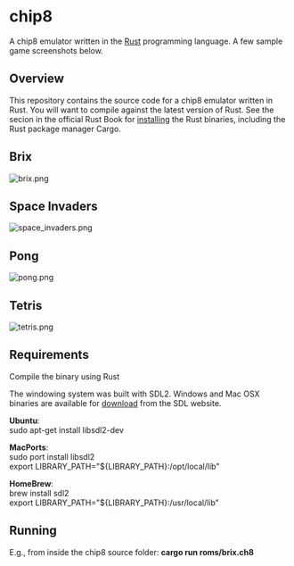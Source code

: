 # chip8
A chip8 emulator written in the [Rust](http://www.rust-lang.org/) programming language. A few sample game screenshots below.

## Overview
This repository contains the source code for a chip8 emulator written in Rust. You will want to compile against the latest version of Rust. See the secion in the official Rust Book for [installing](http://doc.rust-lang.org/nightly/book/installing-rust.html) the Rust binaries, including the Rust package manager Cargo. 

Brix
--- 
![brix.png](http://wm9.github.io/chip8/images/brix.png "Brix")

Space Invaders
---
![space_invaders.png](http://wm9.github.io/chip8/images/space_invaders.png "Space Invaders")

Pong
---
![pong.png](http://wm9.github.io/chip8/images/pong.png "Pong")

Tetris
---
![tetris.png](http://wm9.github.io/chip8/images/tetris.png "Tetris")

## Requirements
Compile the binary using Rust

The windowing system was built with SDL2. Windows and Mac OSX binaries are available for [download](https://www.libsdl.org/download-2.0.php) from the SDL website. 

**Ubuntu**:  
sudo apt-get install libsdl2-dev

**MacPorts**:  
sudo port install libsdl2  
export LIBRARY\_PATH="${LIBRARY\_PATH}:/opt/local/lib"

**HomeBrew**:  
brew install sdl2  
export LIBRARY\_PATH="${LIBRARY\_PATH}:/usr/local/lib"

## Running
E.g., from inside the chip8 source folder: **cargo run roms/brix.ch8**